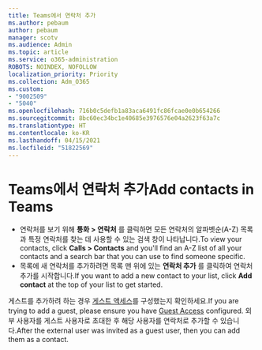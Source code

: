 ```yaml
---
title: Teams에서 연락처 추가
ms.author: pebaum
author: pebaum
manager: scotv
ms.audience: Admin
ms.topic: article
ms.service: o365-administration
ROBOTS: NOINDEX, NOFOLLOW
localization_priority: Priority
ms.collection: Adm_O365
ms.custom:
- "9002509"
- "5040"
ms.openlocfilehash: 716b0c5defb1a83aca6491fc86fcae0e0b654266
ms.sourcegitcommit: 8bc60ec34bc1e40685e3976576e04a2623f63a7c
ms.translationtype: HT
ms.contentlocale: ko-KR
ms.lasthandoff: 04/15/2021
ms.locfileid: "51822569"
---
```

# <a name="add-contacts-in-teams"></a><span data-ttu-id="c6fbf-102">Teams에서 연락처 추가</span><span class="sxs-lookup"><span data-stu-id="c6fbf-102">Add contacts in Teams</span></span>

- <span data-ttu-id="c6fbf-103">연락처를 보기 위해 **통화 > 연락처** 를 클릭하면 모든 연락처의 알파벳순(A-Z) 목록과 특정 연락처를 찾는 데 사용할 수 있는 검색 창이 나타납니다.</span><span class="sxs-lookup"><span data-stu-id="c6fbf-103">To view your contacts, click **Calls > Contacts** and you'll find an A-Z list of all your contacts and a search bar that you can use to find someone specific.</span></span> 
- <span data-ttu-id="c6fbf-104">목록에 새 연락처를 추가하려면 목록 맨 위에 있는 **연락처 추가** 를 클릭하여 연락처 추가를 시작합니다.</span><span class="sxs-lookup"><span data-stu-id="c6fbf-104">If you want to add a new contact to your list, click **Add contact** at the top of your list to get started.</span></span>

<span data-ttu-id="c6fbf-105">게스트를 추가하려 하는 경우 [게스트 액세스](https://docs.microsoft.com/microsoftteams/set-up-guests)를 구성했는지 확인하세요.</span><span class="sxs-lookup"><span data-stu-id="c6fbf-105">If you are trying to add a guest, please ensure you have [Guest Access](https://docs.microsoft.com/microsoftteams/set-up-guests) configured.</span></span> <span data-ttu-id="c6fbf-106">외부 사용자를 게스트 사용자로 초대한 후 해당 사용자를 연락처로 추가할 수 있습니다.</span><span class="sxs-lookup"><span data-stu-id="c6fbf-106">After the external user was invited as a guest user, then you can add them as a contact.</span></span>
